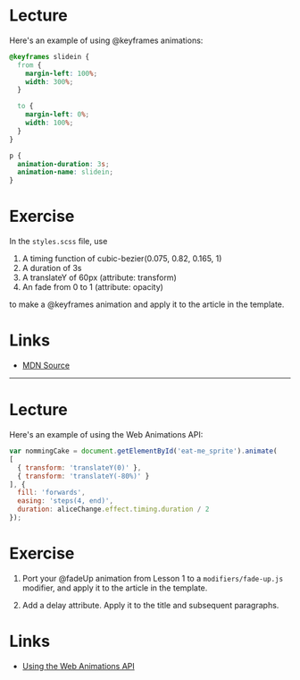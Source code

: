 # Lecture

Here's an example of using @keyframes animations:

```css
@keyframes slidein {
  from {
    margin-left: 100%;
    width: 300%;
  }

  to {
    margin-left: 0%;
    width: 100%;
  }
}

p {
  animation-duration: 3s;
  animation-name: slidein;
}
```

# Exercise

In the `styles.scss` file, use

  1. A timing function of cubic-bezier(0.075, 0.82, 0.165, 1)
  2. A duration of 3s
  3. A translateY of 60px (attribute: transform)
  4. An fade from 0 to 1 (attribute: opacity)

to make a @keyframes animation and apply it to the article in the template.


# Links

- [MDN Source](https://developer.mozilla.org/en-US/docs/Web/CSS/CSS_Animations/Using_CSS_animations#Examples)

---

# Lecture

Here's an example of using the Web Animations API:

```js
var nommingCake = document.getElementById('eat-me_sprite').animate(
[
  { transform: 'translateY(0)' },
  { transform: 'translateY(-80%)' }   
], {
  fill: 'forwards',
  easing: 'steps(4, end)',
  duration: aliceChange.effect.timing.duration / 2
});
```


# Exercise

  1. Port your @fadeUp animation from Lesson 1 to a `modifiers/fade-up.js` modifier, and apply it to the article in the template.

  2. Add a delay attribute. Apply it to the title and subsequent paragraphs.


# Links

- [Using the Web Animations API](https://developer.mozilla.org/en-US/docs/Web/API/Web_Animations_API/Using_the_Web_Animations_API)

